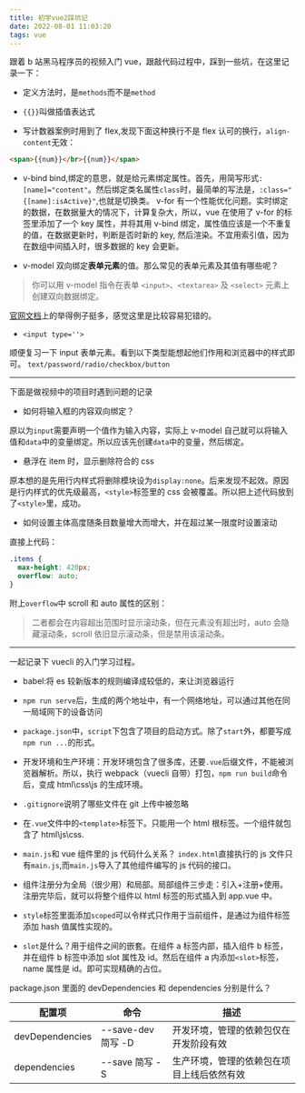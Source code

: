 ```yaml
---
title: 初学vue2踩坑记
date: 2022-08-01 11:03:20
tags: vue
---
```


跟着 b 站黑马程序员的视频入门 vue，跟敲代码过程中，踩到一些坑，在这里记录一下：

- 定义方法时，是`methods`而不是`method`
<!--more-->

- `{{}}`叫做插值表达式

- 写计数器案例时用到了 flex,发现下面这种换行不是 flex 认可的换行，`align-content`无效：

```html
<span>{{num}}</br>{{num}}</span>
```

- v-bind
  bind,绑定的意思，就是给元素绑定属性。首先，用简写形式`:[name]="content"`。然后绑定类名属性`class`时，最简单的写法是，`:class="{[name]:isActive}"`,也就是切换类。
  v-for 有一个性能优化问题。实时绑定的数据，在数据量大的情况下，计算复杂大，所以，vue 在使用了 v-for 的标签里添加了一个 key 属性，并将其用 v-bind 绑定，属性值应该是一个不重复的值，在数据更新时，判断是否时新的 key, 然后渲染。不宜用索引值，因为在数组中间插入时，很多数据的 key 会更新。

- v-model
  双向绑定**表单元素**的值。那么常见的表单元素及其值有哪些呢？

> 你可以用 v-model 指令在表单 `<input>`、`<textarea>` 及 `<select>` 元素上创建双向数据绑定。

[官网文档](https://cn.vuejs.org/v2/guide/forms.html)上的举得例子挺多，感觉这里是比较容易犯错的。

- `<input type=''>`

顺便复习一下 input 表单元素。看到以下类型能想起他们作用和浏览器中的样式即可。
`text/password/radio/checkbox/button`

---

下面是做视频中的项目时遇到问题的记录

- 如何将输入框的内容双向绑定？

原以为`input`需要声明一个值作为输入内容，实际上 v-model 自己就可以将输入值和`data`中的变量绑定。所以应该先创建`data`中的变量，然后绑定。

- 悬浮在 item 时，显示删除符合的 css

原本想的是先用行内样式将删除模块设为`display:none`。后来发现不起效。原因是行内样式的优先级最高，`<style>`标签里的 css 会被覆盖。所以把上述代码放到了`<style>`里，成功。

- 如何设置主体高度随条目数量增大而增大，并在超过某一限度时设置滚动

直接上代码：

```css
.items {
  max-height: 420px;
  overflow: auto;
}
```

附上`overflow`中 scroll 和 auto 属性的区别：

> 二者都会在内容超出范围时显示滚动条，但在元素没有超出时，auto 会隐藏滚动条，scroll 依旧显示滚动条，但是禁用该滚动条。

---

一起记录下 vuecli 的入门学习过程。

- babel:将 es 较新版本的规则编译成较低的，来让浏览器运行

- `npm run serve`后，生成的两个地址中，有一个网络地址，可以通过其他在同一局域网下的设备访问

- `package.json`中，`script`下包含了项目的启动方式。除了`start`外，都要写成`npm run ...`的形式。

- 开发环境和生产环境：开发环境包含了很多库，还要`.vue`后缀文件，不能被浏览器解析。所以，执行 webpack（vuecli 自带）打包，`npm run build`命令后，变成 html\css\js 的生成环境。

- `.gitignore`说明了哪些文件在 git 上传中被忽略

- 在`.vue`文件中的`<template>`标签下。只能用一个 html 根标签。一个组件就包含了 html\js\css.

- `main.js`和 vue 组件里的 js 代码什么关系？
  `index.html`直接执行的 js 文件只有`main.js`,而`main.js`导入了其他组件编写的 js 代码的接口。

- 组件注册分为全局（很少用）和局部。局部组件三步走：引入+注册+使用。注册完毕后，就可以将整个组件以 html 标签的形式插入到 app.vue 中。

- `style`标签里面添加`scoped`可以令样式只作用于当前组件，是通过为组件标签添加 hash 值属性实现的。

- `slot`是什么？用于组件之间的嵌套。在组件 a 标签内部，插入组件 b 标签，并在组件 b 标签中添加 slot 属性及 id。然后在组件 a 内添加`<slot>`标签，name 属性是 id。即可实现精确的占位。

package.json 里面的 devDependencies 和 dependencies 分别是什么？

<table>
<thead>
<tr>
<th>配置项</th>
<th>命令</th>
<th>描述</th>
</tr>
</thead>
<tbody>
<tr>
<td>devDependencies</td>
<td>--save-dev 简写 -D</td>
<td>开发环境，管理的依赖包仅在开发阶段有效</td>
</tr>
<tr>
<td>dependencies</td>
<td>--save 简写  -S</td>
<td>生产环境，管理的依赖包在项目上线后依然有效</td>
</tr>
</tbody>
</table>
